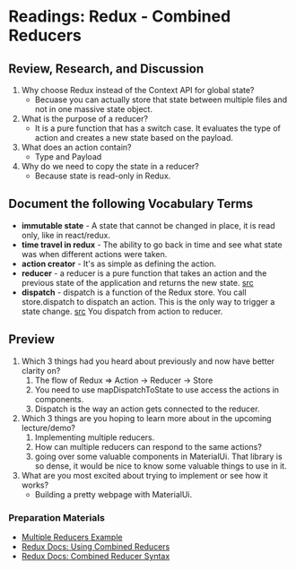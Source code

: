 # Readings: Redux - Combined Reducers

## Review, Research, and Discussion

1. Why choose Redux instead of the Context API for global state?
    - Becuase you can actually store that state between multiple files and not in one massive state object.
1. What is the purpose of a reducer?
    - It is a pure function that has a switch case. It evaluates the type of action and creates a new state based on the payload.
1. What does an action contain?
    - Type and Payload
1. Why do we need to copy the state in a reducer?
    - Because state is read-only in Redux.

## Document the following Vocabulary Terms

- **immutable state** - A state that cannot be changed in place, it is read only, like in react/redux.
- **time travel in redux** - The ability to go back in time and see what state was when different actions were taken.
- **action creator** - It's as simple as defining the action.
- **reducer** - a reducer is a pure function that takes an action and the previous state of the application and returns the new state. [src](https://www.pluralsight.com/guides/how-to-write-redux-reducer)
- **dispatch** - dispatch is a function of the Redux store. You call store.dispatch to dispatch an action. This is the only way to trigger a state change. [src](https://react-redux.js.org/using-react-redux/connect-mapdispatch) You dispatch from action to reducer.

## Preview

1. Which 3 things had you heard about previously and now have better clarity on?
    1. The flow of Redux => Action -> Reducer -> Store
    1. You need to use mapDispatchToState to use access the actions in components.
    1. Dispatch is the way an action gets connected to the reducer.
1. Which 3 things are you hoping to learn more about in the upcoming lecture/demo?
    1. Implementing multiple reducers.
    1. How can multiple reducers can respond to the same actions?
    1. going over some valuable components in MaterialUi. That library is so dense, it would be nice to know some valuable things to use in it.
1. What are you most excited about trying to implement or see how it works?
    - Building a pretty webpage with MaterialUi.

### Preparation Materials

- [Multiple Reducers Example](https://www.youtube.com/watch?v=gBER4Or86hE)
- [Redux Docs: Using Combined Reducers](https://redux.js.org/recipes/structuring-reducers/using-combinereducers/)
- [Redux Docs: Combined Reducer Syntax](https://redux.js.org/api/combinereducers/)
